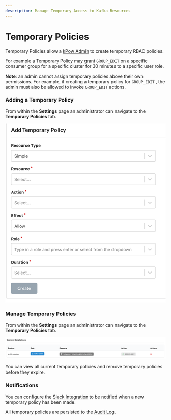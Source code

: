 ```yaml
---
description: Manage Temporary Access to Kafka Resources
---
```


# Temporary Policies

Temporary Policies allow a [kPow Admin](./#administrators) to create temporary RBAC policies.

For example a Temporary Policy may grant `GROUP_EDIT` on a specific consumer group for a specific cluster for 30 minutes to a specific user role. 

**Note**: an admin cannot assign temporary policies above their own permissions. For example, if creating a temporary policy for `GROUP_EDIT` , the admin must also be allowed to invoke `GROUP_EDIT` actions.

### Adding a Temporary Policy

From within the **Settings** page an administrator can navigate to the **Temporary Policies** tab.

![](<../../.gitbook/assets/Screen Shot 2021-06-23 at 2.26.08 pm.png>)

### Manage Temporary Policies

From within the **Settings** page an administrator can navigate to the **Temporary Policies** tab.

![](<../../.gitbook/assets/Screen Shot 2021-06-11 at 11.05.12 am.png>)

You can view all current temporary policies and remove temporary policies before they expire.

### Notifications

You can configure the [Slack Integration](../../features/slack-integration.md) to be notified when a new temporary policy has been made. 

All temporary policies are persisted to the [Audit Log](../../features/data-governance.md).

